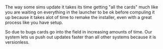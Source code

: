 The way some sims update it takes its time getting "all the cards" much like you are waiting on everything in the launcher to be ok before compuling it up because it takes alot of time to remake the installer, even with a great process like you have setup.

So due to bugs cards go into the field in increasing amounts of time. Our system lets us push out updates faster than all other systems because it is versionless.